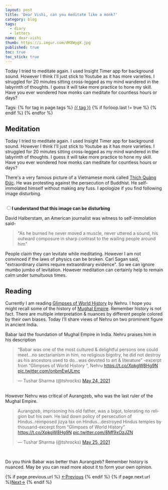 ```yaml
---
layout: post
title: 'Dear Vishi, can you meditate like a monk?'
category: blog
tags:
  - diary
  - letters
name: dear-vishi
thumb: https://i.imgur.com/dK8WygX.jpg
published: true
toc: true
toc_stick: true
---
```



Today I tried to meditate again. I used Insight Timer app for background sound. However I think I'll just stick to Youtube as it has more varieties. I struggled for 20 minutes sitting cross-legged as my mind wandered in the labyrinth of thoughts. I guess it will take more practice to hone my skill. Have you ever wondered how monks can meditate for countless hours or days?<!-- truncate_here -->
<p>Tags: {% for tag in page.tags %} <a class="mytag" href="/tag/{{ tag }}" title="View posts tagged with &quot;{{ tag }}&quot;">{{ tag }}</a>  {% if forloop.last != true %} {% endif %} {% endfor %} </p>

<script type="text/javascript">
function changeImage(elem) {
  var imageUrl = elem.getAttribute('image');
  document.getElementById('imgview').setAttribute('src', imageUrl);
}
document.querySelector('[value="one"]').click();
</script>

## Meditation

<p>Today I tried to meditate again. I used Insight Timer app for background sound. However I think I'll just stick to Youtube as it has more varieties. I struggled for 20 minutes sitting cross-legged as my mind wandered in the labyrinth of thoughts. I guess it will take more practice to hone my skill. Have you ever wondered how monks can meditate for countless hours or days?</p>

There's a very famous picture of a Vietnamese monk called [Thích Quảng Đức](https://en.wikipedia.org/wiki/Th%C3%ADch_Qu%E1%BA%A3ng_%C4%90%E1%BB%A9c). He was protesting against the persecution of Buddhist. He self-immolated himself without making any fuss. I apologize if you find following image disturbing.

<div id="imagetest">
    <img id="imgview" src="">
</div>

<span style="font-weight: bold;"><input onclick="changeImage(this)" type="radio" image="https://upload.wikimedia.org/wikipedia/commons/thumb/3/38/Th%C3%ADch_Qu%E1%BA%A3ng_%C4%90%E1%BB%A9c_self-immolation.jpg/1920px-Th%C3%ADch_Qu%E1%BA%A3ng_%C4%90%E1%BB%A9c_self-immolation.jpg" name="field" value="one">I understand that this image can be disturbing</span>

David Halberstam, an American journalist was witness to self-immolation said-

> "As he burned he never moved a muscle, never uttered a sound, his outward composure in sharp contrast to the wailing people around him"


People claim they can levitate while meditating. However I am not convinced if the laws of physics can be broken. Carl Sagan said, "extraordinary claims require extraordinary evidence". So we can ignore mumbo jumbo of levitation. However meditation can certainly help to remain calm under tumultuous times.

## Reading

Currently I am reading [Glimpses of World History](http://randomwits.com/books) by Nehru. I hope you might recall some of the history of [Mughal Empire](https://en.wikipedia.org/wiki/Mughal_Empire). Remember history is not fact. There are multiple interpretation & nuances by different people colored by their own biases. Today I'll share views of Nehru on two prominent figure in ancient India.

Babar laid the foundation of Mughal Empire in India. Nehru praises him in his description


<blockquote class="twitter-tweet"><p lang="en" dir="ltr">“Babar was one of the most cultured &amp; delightful persons one could meet...no sectarianism in him, no religious bigotry, he did not destroy as his ancestors used to do...was devoted to art &amp; literature” -excerpt from “Glimpses of World History “, Nehru <a href="https://t.co/XpkgW8Hg9N">https://t.co/XpkgW8Hg9N</a> <a href="https://t.co/onbmEwULmc">pic.twitter.com/onbmEwULmc</a></p>&mdash; Tushar Sharma (@tshrocks) <a href="https://twitter.com/tshrocks/status/1396728857437241344?ref_src=twsrc%5Etfw">May 24, 2021</a></blockquote> <script async src="https://platform.twitter.com/widgets.js" charset="utf-8"></script>

<br>
However Nehru was critical of Aurangzeb, who was the last ruler of the Mughal Empire.


<blockquote class="twitter-tweet"><p lang="en" dir="ltr">Aurangzeb, imprisoning his old father, was a bigot, tolerating no religion but his own. He laid down policy of persecution of Hindus..reimposed jizya tax on Hindus...destroyed Hindus temples by thousand-excerpt from “Glimpses of World History” <a href="https://t.co/XpkgW8Hg9N">https://t.co/XpkgW8Hg9N</a> <a href="https://t.co/8Mf9xOzJZN">pic.twitter.com/8Mf9xOzJZN</a></p>&mdash; Tushar Sharma (@tshrocks) <a href="https://twitter.com/tshrocks/status/1397137200492384256?ref_src=twsrc%5Etfw">May 25, 2021</a></blockquote> <script async src="https://platform.twitter.com/widgets.js" charset="utf-8"></script>

<br>

Do you think Babar was better than Aurangzeb? Remember history is nuanced. May be you can read more about it to form your own opinion. 

<nav class="pagination clear" style="padding-bottom:20px;">
{% if page.previous.url %} <a class="prev-item" href="{{page.previous.url}}" title="Previous Post: {{page.previous.title}}">&larr;Previous</a>   {% endif %}  {% if page.next.url %}<a class="next-item" href="{{page.next.url}}" title="Next Post: {{page.next.title}}">Next&rarr;</a>         {% endif %}
</nav>
